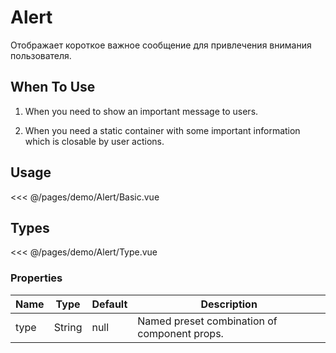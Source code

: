 <script setup>
import Basic from './demo/Alert/Basic.vue'
import Type from './demo/Alert/Type.vue'

import ContainerFlexCol from '../../.vitepress/components/ContainerFlexCol.vue'
</script>

# Alert

Отображает короткое важное сообщение для привлечения внимания пользователя.

## When To Use

1. When you need to show an important message to users.

2. When you need a static container with some important information which is closable by user actions.

## Usage

<DemoContainer>
  <Basic/>
</DemoContainer>

<<< @/pages/demo/Alert/Basic.vue

## Types

<ContainerFlexCol>
<Type/>
</ContainerFlexCol>

<<< @/pages/demo/Alert/Type.vue

### Properties

| Name            | Type     | Default  | Description     |
| -----------     | -------- | -------- | --------------- |
| type | String | null | Named preset combination of component props. |
